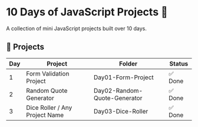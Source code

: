 # 10 Days of JavaScript Projects 🧠

A collection of mini JavaScript projects built over 10 days.

## 🚀 Projects

| Day | Project                         | Folder                          | Status |
|-----|----------------------------------|----------------------------------|--------|
| 1   | Form Validation Project          | Day01-Form-Project               | ✅ Done |
| 2   | Random Quote Generator           | Day02-Random-Quote-Generator     | ✅ Done |
| 3   | Dice Roller / Any Project Name   | Day03-Dice-Roller               | ✅ Done |

